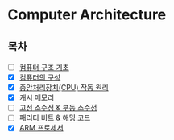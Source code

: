 # Computer Architecture

## 목차

* [ ] [컴퓨터 구조 기초](./computer-architecture/computer_basic.md)
* [x] [컴퓨터의 구성](https://github.com/shunnnl/cs-study/blob/main/computer-architecture/computer-system-structure.md)
* [x] [중앙처리장치(CPU) 작동 원리](https://important-marquess-d42.notion.site/CPU-22aa654e658a8098b1a3dfa4206fdc4f?source=copy_link)
* [X] [캐시 메모리](https://github.com/shunnnl/cs-study/blob/main/computer-architecture/cache-memory.md)
* [ ] [고정 소수점 & 부동 소수점](./computer-architecture/fixed_vs_floating_point.md)
* [ ] [패리티 비트 & 해밍 코드](./computer-architecture/parity_and_hamming.md)
* [x] [ARM 프로세서](https://github.com/shunnnl/cs-study/blob/main/computer-architecture/arm-processor.md)

